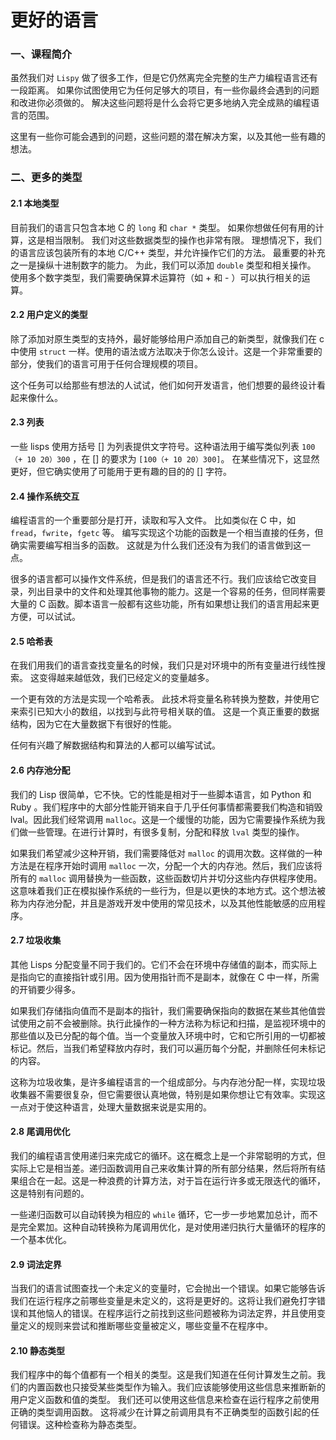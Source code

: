 # 更好的语言

### 一、课程简介

虽然我们对 `Lispy` 做了很多工作，但是它仍然离完全完整的生产力编程语言还有一段距离。 如果你试图使用它为任何足够大的项目，有一些你最终会遇到的问题和改进你必须做的。 解决这些问题将是什么会将它更多地纳入完全成熟的编程语言的范围。

这里有一些你可能会遇到的问题，这些问题的潜在解决方案，以及其他一些有趣的想法。

### 二、更多的类型

#### 2.1 本地类型

目前我们的语言只包含本地 C 的 `long` 和 `char *` 类型。 如果你想做任何有用的计算，这是相当限制。 我们对这些数据类型的操作也非常有限。 理想情况下，我们的语言应该包装所有的本地 C/C++ 类型，并允许操作它们的方法。 最重要的补充之一是操纵十进制数字的能力。 为此，我们可以添加 `double` 类型和相关操作。 使用多个数字类型，我们需要确保算术运算符（如 + 和 - ）可以执行相关的运算。

#### 2.2 用户定义的类型

除了添加对原生类型的支持外，最好能够给用户添加自己的新类型，就像我们在 c 中使用 `struct` 一样。使用的语法或方法取决于你怎么设计。这是一个非常重要的部分，使我们的语言可用于任何合理规模的项目。

这个任务可以给那些有想法的人试试，他们如何开发语言，他们想要的最终设计看起来像什么。

#### 2.3 列表

一些 lisps 使用方括号 [] 为列表提供文字符号。这种语法用于编写类似列表 `100（+ 10 20）300` ，在 [] 的要求为 `[100（+ 10 20）300]`。 在某些情况下，这显然更好，但它确实使用了可能用于更有趣的目的的 [] 字符。

#### 2.4 操作系统交互

编程语言的一个重要部分是打开，读取和写入文件。 比如类似在 C 中，如 `fread`，`fwrite`，`fgetc` 等。 编写实现这个功能的函数是一个相当直接的任务，但确实需要编写相当多的函数。 这就是为什么我们还没有为我们的语言做到这一点。

很多的语言都可以操作文件系统，但是我们的语言还不行。我们应该给它改变目录，列出目录中的文件和处理其他事物的能力。这是一个容易的任务，但同样需要大量的 C 函数。脚本语言一般都有这些功能，所有如果想让我们的语言用起来更方便，可以试试。

#### 2.5 哈希表

在我们用我们的语言查找变量名的时候，我们只是对环境中的所有变量进行线性搜索。 这变得越来越低效，我们已经定义的变量越多。

一个更有效的方法是实现一个哈希表。 此技术将变量名称转换为整数，并使用它来索引已知大小的数组，以找到与此符号相关联的值。 这是一个真正重要的数据结构，因为它在大量数据下有很好的性能。

任何有兴趣了解数据结构和算法的人都可以编写试试。

#### 2.6 内存池分配

我们的 Lisp 很简单，它不快。它的性能是相对于一些脚本语言，如 Python 和 Ruby 。我们程序中的大部分性能开销来自于几乎任何事情都需要我们构造和销毁lval。因此我们经常调用 `malloc`。这是一个缓慢的功能，因为它需要操作系统为我们做一些管理。在进行计算时，有很多复制，分配和释放 `lval` 类型的操作。

如果我们希望减少这种开销，我们需要降低对 `malloc` 的调用次数。这样做的一种方法是在程序开始时调用 `malloc` 一次，分配一个大的内存池。然后，我们应该将所有的 `malloc` 调用替换为一些函数，这些函数切片并切分这些内存供程序使用。这意味着我们正在模拟操作系统的一些行为，但是以更快的本地方式。这个想法被称为内存池分配，并且是游戏开发中使用的常见技术，以及其他性能敏感的应用程序。

#### 2.7 垃圾收集

其他 Lisps 分配变量不同于我们的。它们不会在环境中存储值的副本，而实际上是指向它的直接指针或引用。因为使用指针而不是副本，就像在 C 中一样，所需的开销要少得多。

如果我们存储指向值而不是副本的指针，我们需要确保指向的数据在某些其他值尝试使用之前不会被删除。执行此操作的一种方法称为标记和扫描，是监视环境中的那些值以及已分配的每个值。当一个变量放入环境中时，它和它所引用的一切都被标记。然后，当我们希望释放内存时，我们可以遍历每个分配，并删除任何未标记的内容。

这称为垃圾收集，是许多编程语言的一个组成部分。与内存池分配一样，实现垃圾收集器不需要很复杂，但它需要很认真地做，特别是如果你想让它有效率。实现这一点对于使这种语言，处理大量数据来说是实用的。

#### 2.8 尾调用优化

我们的编程语言使用递归来完成它的循环。这在概念上是一个非常聪明的方式，但实际上它是相当差。递归函数调用自己来收集计算的所有部分结果，然后将所有结果组合在一起。这是一种浪费的计算方法，对于旨在运行许多或无限迭代的循环，这是特别有问题的。

一些递归函数可以自动转换为相应的 `while` 循环，它一步一步地累加总计，而不是完全累加。这种自动转换称为尾调用优化，是对使用递归执行大量循环的程序的一个基本优化。

#### 2.9 词法定界

当我们的语言试图查找一个未定义的变量时，它会抛出一个错误。如果它能够告诉我们在运行程序之前哪些变量是未定义的，这将是更好的。这将让我们避免打字错误和其他恼人的错误。在程序运行之前找到这些问题被称为词法定界，并且使用变量定义的规则来尝试和推断哪些变量被定义，哪些变量不在程序中。

#### 2.10 静态类型

我们程序中的每个值都有一个相关的类型。这是我们知道在任何计算发生之前。我们的内置函数也只接受某些类型作为输入。我们应该能够使用这些信息来推断新的用户定义函数和值的类型。 我们还可以使用这些信息来检查在运行程序之前使用正确的类型调用函数。 这将减少在计算之前调用具有不正确类型的函数引起的任何错误。这种检查称为静态类型。